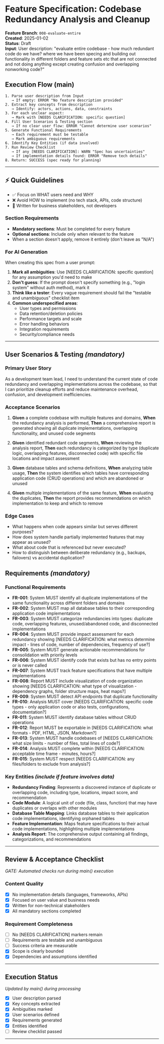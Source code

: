 # Feature Specification: Codebase Redundancy Analysis and Cleanup

**Feature Branch**: `008-evaluate-entire`  
**Created**: 2025-01-02  
**Status**: Draft  
**Input**: User description: "evaluate entire codebase - how much redundant code do we have? where we have been specing and building out functionality in different folders and feature sets etc that are not connected and not doing anything except creating confusion and overlapping nonworking code?"

## Execution Flow (main)
```
1. Parse user description from Input
   → If empty: ERROR "No feature description provided"
2. Extract key concepts from description
   → Identify: actors, actions, data, constraints
3. For each unclear aspect:
   → Mark with [NEEDS CLARIFICATION: specific question]
4. Fill User Scenarios & Testing section
   → If no clear user flow: ERROR "Cannot determine user scenarios"
5. Generate Functional Requirements
   → Each requirement must be testable
   → Mark ambiguous requirements
6. Identify Key Entities (if data involved)
7. Run Review Checklist
   → If any [NEEDS CLARIFICATION]: WARN "Spec has uncertainties"
   → If implementation details found: ERROR "Remove tech details"
8. Return: SUCCESS (spec ready for planning)
```

---

## ⚡ Quick Guidelines
- ✅ Focus on WHAT users need and WHY
- ❌ Avoid HOW to implement (no tech stack, APIs, code structure)
- 👥 Written for business stakeholders, not developers

### Section Requirements
- **Mandatory sections**: Must be completed for every feature
- **Optional sections**: Include only when relevant to the feature
- When a section doesn't apply, remove it entirely (don't leave as "N/A")

### For AI Generation
When creating this spec from a user prompt:
1. **Mark all ambiguities**: Use [NEEDS CLARIFICATION: specific question] for any assumption you'd need to make
2. **Don't guess**: If the prompt doesn't specify something (e.g., "login system" without auth method), mark it
3. **Think like a tester**: Every vague requirement should fail the "testable and unambiguous" checklist item
4. **Common underspecified areas**:
   - User types and permissions
   - Data retention/deletion policies  
   - Performance targets and scale
   - Error handling behaviors
   - Integration requirements
   - Security/compliance needs

---

## User Scenarios & Testing *(mandatory)*

### Primary User Story
As a development team lead, I need to understand the current state of code redundancy and overlapping implementations across the codebase, so that I can prioritize cleanup efforts and reduce maintenance overhead, confusion, and development inefficiencies.

### Acceptance Scenarios
1. **Given** a complete codebase with multiple features and domains, **When** the redundancy analysis is performed, **Then** a comprehensive report is generated showing all duplicate implementations, overlapping functionality, and unused code segments

2. **Given** identified redundant code segments, **When** reviewing the analysis report, **Then** each redundancy is categorized by type (duplicate logic, overlapping features, disconnected code) with specific file locations and impact assessment

3. **Given** database tables and schema definitions, **When** analyzing table usage, **Then** the system identifies which tables have corresponding application code (CRUD operations) and which are abandoned or unused

4. **Given** multiple implementations of the same feature, **When** evaluating the duplicates, **Then** the report provides recommendations on which implementation to keep and which to remove

### Edge Cases
- What happens when code appears similar but serves different purposes?
- How does system handle partially implemented features that may appear as unused?
- What about code that is referenced but never executed?
- How to distinguish between deliberate redundancy (e.g., backups, failovers) vs accidental duplication?

## Requirements *(mandatory)*

### Functional Requirements
- **FR-001**: System MUST identify all duplicate implementations of the same functionality across different folders and domains
- **FR-002**: System MUST map all database tables to their corresponding application code implementations
- **FR-003**: System MUST categorize redundancies into types: duplicate code, overlapping features, unused/abandoned code, and disconnected implementations
- **FR-004**: System MUST provide impact assessment for each redundancy showing [NEEDS CLARIFICATION: what metrics determine impact - lines of code, number of dependencies, frequency of use?]
- **FR-005**: System MUST generate actionable recommendations for consolidation with priority levels
- **FR-006**: System MUST identify code that exists but has no entry points or is never called
- **FR-007**: System MUST track feature specifications that have multiple implementations
- **FR-008**: Report MUST include visualization of code organization showing [NEEDS CLARIFICATION: what type of visualization - dependency graphs, folder structure maps, heat maps?]
- **FR-009**: System MUST detect API endpoints that duplicate functionality
- **FR-010**: Analysis MUST cover [NEEDS CLARIFICATION: specific code types - only application code or also tests, configurations, documentation?]
- **FR-011**: System MUST identify database tables without CRUD operations
- **FR-012**: Report MUST be exportable in [NEEDS CLARIFICATION: what formats - PDF, HTML, JSON, Markdown?]
- **FR-013**: System MUST handle codebases of [NEEDS CLARIFICATION: what size limits - number of files, total lines of code?]
- **FR-014**: Analysis MUST complete within [NEEDS CLARIFICATION: acceptable time frame - minutes, hours?]
- **FR-015**: System MUST respect [NEEDS CLARIFICATION: any files/folders to exclude from analysis?]

### Key Entities *(include if feature involves data)*
- **Redundancy Finding**: Represents a discovered instance of duplicate or overlapping code, including type, locations, impact score, and recommendation
- **Code Module**: A logical unit of code (file, class, function) that may have duplicates or overlaps with other modules
- **Database Table Mapping**: Links database tables to their application code implementations, identifying orphaned tables
- **Feature Implementation**: Maps feature specifications to their actual code implementations, highlighting multiple implementations
- **Analysis Report**: The comprehensive output containing all findings, categorizations, and recommendations

---

## Review & Acceptance Checklist
*GATE: Automated checks run during main() execution*

### Content Quality
- [x] No implementation details (languages, frameworks, APIs)
- [x] Focused on user value and business needs
- [x] Written for non-technical stakeholders
- [x] All mandatory sections completed

### Requirement Completeness
- [ ] No [NEEDS CLARIFICATION] markers remain
- [ ] Requirements are testable and unambiguous  
- [ ] Success criteria are measurable
- [x] Scope is clearly bounded
- [x] Dependencies and assumptions identified

---

## Execution Status
*Updated by main() during processing*

- [x] User description parsed
- [x] Key concepts extracted
- [x] Ambiguities marked
- [x] User scenarios defined
- [x] Requirements generated
- [x] Entities identified
- [ ] Review checklist passed

---